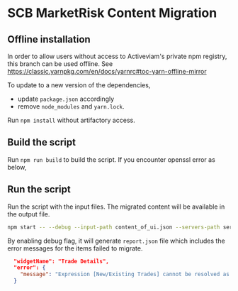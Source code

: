 # SCB MarketRisk Content Migration

## Offline installation

In order to allow users without access to Activeviam's private npm registry, this branch can be used offline. See https://classic.yarnpkg.com/en/docs/yarnrc#toc-yarn-offline-mirror

To update to a new version of the dependencies,

- update `package.json` accordingly
- remove `node_modules` and `yarn.lock`.

Run `npm install` without artifactory access.

## Build the script

Run `npm run build` to build the script. If you encounter openssl error as below,

## Run the script

Run the script with the input files. The migrated content will be available in the output file.

```bash
npm start -- --debug --input-path content_of_ui.json --servers-path servers.json --output-path migrated.json
```

By enabling debug flag, it will generate `report.json` file which includes the error messages for the items failed to migrate.

```json
  "widgetName": "Trade Details",
  "error": {
    "message": "Expression [New/Existing Trades] cannot be resolved as a member of cube \"MarketRiskCube\"."
  }
```
